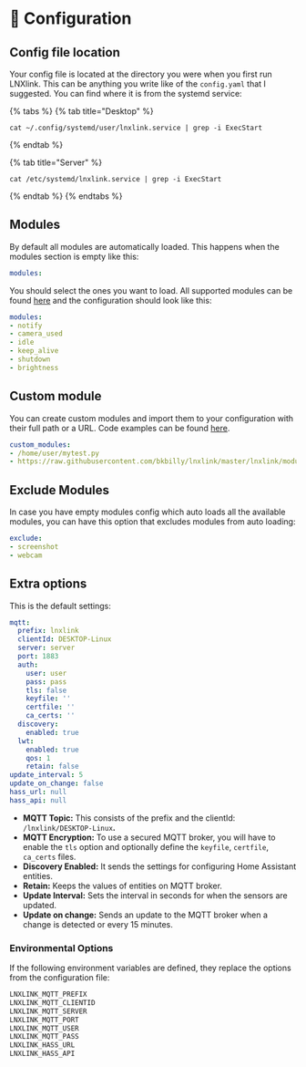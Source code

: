 # 📂 Configuration

## Config file location

Your config file is located at the directory you were when you first run LNXlink. This can be anything you write like of the `config.yaml` that I suggested. You can find where it is from the systemd service:

{% tabs %}
{% tab title="Desktop" %}
```
cat ~/.config/systemd/user/lnxlink.service | grep -i ExecStart
```
{% endtab %}

{% tab title="Server" %}
```
cat /etc/systemd/lnxlink.service | grep -i ExecStart
```
{% endtab %}
{% endtabs %}

## Modules

By default all modules are automatically loaded. This happens when the modules section is empty like this:

```yaml
modules:
```

You should select the ones you want to load. All supported modules can be found [here](https://github.com/bkbilly/lnxlink/blob/master/lnxlink/modules) and the configuration should look like this:

```yaml
modules:
- notify
- camera_used
- idle
- keep_alive
- shutdown
- brightness
```

## Custom module

You can create custom modules and import them to your configuration with their full path or a URL. Code examples can be found [here](https://github.com/bkbilly/lnxlink/blob/master/lnxlink/modules).

```yaml
custom_modules:
- /home/user/mytest.py
- https://raw.githubusercontent.com/bkbilly/lnxlink/master/lnxlink/modules/cpu.py
```

## Exclude Modules

In case you have empty modules config which auto loads all the available modules, you can have this option that excludes modules from auto loading:

```yaml
exclude:
- screenshot
- webcam
```

## Extra options

This is the default settings:

```yaml
mqtt:
  prefix: lnxlink
  clientId: DESKTOP-Linux
  server: server
  port: 1883
  auth:
    user: user
    pass: pass
    tls: false
    keyfile: ''
    certfile: ''
    ca_certs: ''
  discovery:
    enabled: true
  lwt:
    enabled: true
    qos: 1
    retain: false
update_interval: 5
update_on_change: false
hass_url: null
hass_api: null
```

* **MQTT Topic:** This consists of the prefix and the clientId: `/lnxlink/DESKTOP-Linux`**.**
* **MQTT Encryption:** To use a secured MQTT broker, you will have to enable the `tls` option and optionally define the `keyfile`, `certfile`, `ca_certs` files.
* **Discovery Enabled:** It sends the settings for configuring Home Assistant entities.
* **Retain:** Keeps the values of entities on MQTT broker.
* **Update Interval:** Sets the interval in seconds for when the sensors are updated.
* **Update on change:** Sends an update to the MQTT broker when a change is detected or every 15 minutes.

### Environmental Options

If the following environment variables are defined, they replace the options from the configuration file:

```bash
LNXLINK_MQTT_PREFIX
LNXLINK_MQTT_CLIENTID
LNXLINK_MQTT_SERVER
LNXLINK_MQTT_PORT
LNXLINK_MQTT_USER
LNXLINK_MQTT_PASS
LNXLINK_HASS_URL
LNXLINK_HASS_API
```
